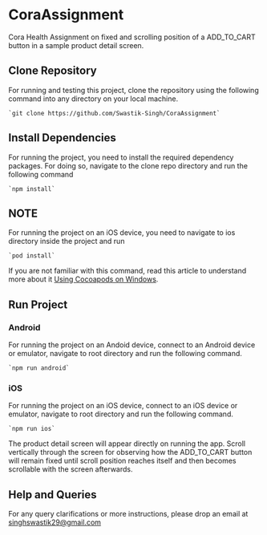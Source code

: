 # CoraAssignment

Cora Health Assignment on fixed and scrolling position of a ADD_TO_CART button in a sample product detail screen.

## Clone Repository

For running and testing this project, clone the repository using the following command into any directory on your local machine.

    `git clone https://github.com/Swastik-Singh/CoraAssignment`

## Install Dependencies

For running the project, you need to install the required dependency packages. For doing so, navigate to the clone repo directory and run the following command

    `npm install`

## NOTE

For running the project on an iOS device, you need to navigate to ios directory inside the project and run 

    `pod install`

If you are not familiar with this command, read this article to understand more about it [Using Cocoapods on Windows](https://airtdave.medium.com/using-cocoapods-on-windows-dec471735f51).

## Run Project

### Android

For running the project on an Andoid device, connect to an Android device or emulator, navigate to root directory and run the following command.

    `npm run android`

### iOS

For running the project on an iOS device, connect to an iOS device or emulator, navigate to root directory and run the following command.

    `npm run ios`

The product detail screen will appear directly on running the app. Scroll vertically through the screen for observing how the ADD_TO_CART button will remain fixed until scroll position reaches itself and then becomes scrollable with the screen afterwards.

## Help and Queries

For any query clarifications or more instructions, please drop an email at singhswastik29@gmail.com

